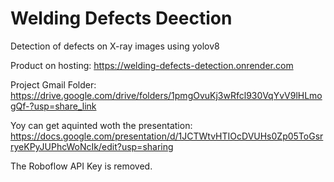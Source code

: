 # Welding Defects Deection
Detection of defects on X-ray images using yolov8

Product on hosting: https://welding-defects-detection.onrender.com

Project Gmail Folder: https://drive.google.com/drive/folders/1pmgOvuKj3wRfcl930VqYvV9lHLmogQf-?usp=share_link

Yoy can get aquinted woth the presentation: https://docs.google.com/presentation/d/1JCTWtvHTIOcDVUHs0Zp05ToGsrryeKPyJUPhcWoNcIk/edit?usp=sharing

The Roboflow API Key is removed.
